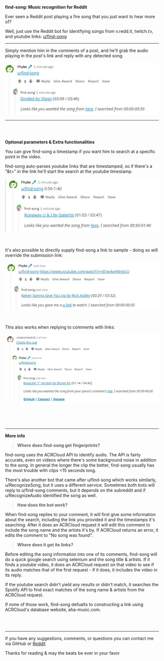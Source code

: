 **find-song: Music recognition for Reddit**


Ever seen a Reddit post playing a fire song that you just want to hear more of? 

Well, just use the Reddit bot for identifying songs from v.redd.it, twitch.tv, and youtube links: [u/find-song](https://reddit.com/user/find-song)

******

Simply mention him in the comments of a post, and he'll grab the audio playing in the post's link and reply with any detected song.

![image](/images/findsong1.JPG)

******
<br />

<br />


**Optional parameters & Extra functionalities**

You can give find-song a timestamp if you want him to search at a specific point in the video.

find-song auto-parses youtube links that are timestamped, so if there's a "&t=" in the link he'll start the search at the youtube timestamp.

![image](/images/findsong2.JPG)



<br />

It's also possible to directly supply find-song a link to sample - doing so will override the submission link:

![image](/images/findsong3.JPG)

<br />

This also works when replying to comments with links:

![image](/images/findsong4.JPG)

<br />

<br />

<br />

******

**More info**

>**Where does find-song get fingerprints?**

find-song uses the ACRCloud API to identify audio. The API is fairly accurate, even on videos where there's some background noise in addition to the song. In general the longer the clip the better, find-song usually has the most trouble with clips <15 seconds long.

There's also another bot that came after u/find-song which works similarly, u/RecognizeSong, but it uses a different service. Sometimes both bots will reply to u/find-song comments, but it depends on the subreddit and if u/RecognizeAudio identified the song as well.


>**How does the bot work?**

When find-song replies to your comment, it will first give some information about the search, including the link you provided it and the timestamps it's searching. After it does an ACRCloud request it will edit this comment to include the song name and the artists it's by. If ACRCloud returns an error, it edits the comment to "No song was found".

>**Where does it get its links?**

Before editing the song information into one of its comments, find-song will do a quick google search using selenium and the song title & artists. If it finds a youtube video, it does an ACRCloud request on that video to see if its audio matches that of the first request - if it does, it includes the video in its reply.

If the youtube search didn't yield any results or didn't match, it searches the Spotify API to find exact matches of the song name & artists from the ACRCloud request.

If none of those work, find-song defualts to constructing a link using ACRCloud's database website, aha-music.com.

<br />

<br />

******

If you have any suggestions, comments, or questions you can contact me via GitHub or [Reddit](https://www.reddit.com/message/compose?to=Fhyke&subject=contact%20about%20find-song)

Thanks for reading & may the beats be ever in your favor
